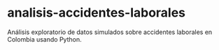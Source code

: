 # analisis-accidentes-laborales
Análisis exploratorio de datos simulados sobre accidentes laborales en Colombia usando Python.
